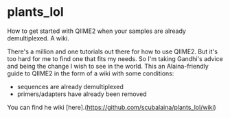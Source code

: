 # plants_lol
How to get started with QIIME2 when your samples are already demultiplexed. A wiki.


There's a million and one tutorials out there for how to use QIIME2. But it's too hard for me to find one that fits my needs. So I'm taking Gandhi's advice and being the change I wish to see in the world. This an Alaina-friendly guide to QIIME2 in the form of a wiki with some conditions:
- sequences are already demultiplexed
- primers/adapters have already been removed

You can find he wiki [here].(https://github.com/scubalaina/plants_lol/wiki)
